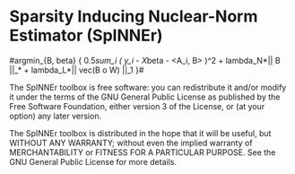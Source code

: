 # **Sp**arsity **I**nducing **N**uclear-**N**orm **E**stimato**r** (SpINNEr)


#argmin_{B, beta} {   0.5*sum_i ( y_i - X*beta - <A_i, B> )^2 + lambda_N*|| B ||_* + lambda_L*|| vec(B o W) ||_1    }#

The SpINNEr toolbox is free software: you can redistribute it and/or 
modify it under the terms of the GNU General Public License as published 
by the Free Software Foundation, either version 3 of the License, or
(at your option) any later version.
 
The SpINNEr toolbox is distributed in the hope that it will be useful,
but WITHOUT ANY WARRANTY; without even the implied warranty of
MERCHANTABILITY or FITNESS FOR A PARTICULAR PURPOSE.  See the
GNU General Public License for more details.
